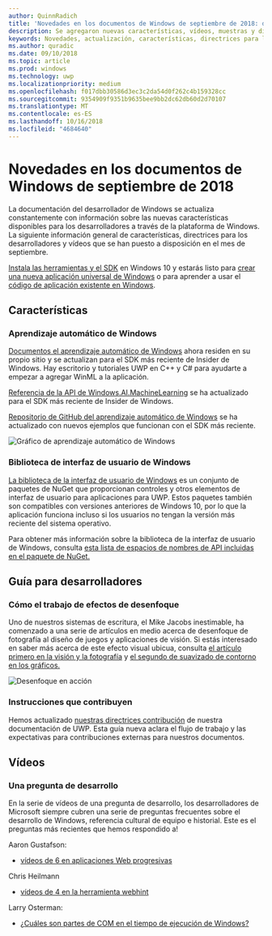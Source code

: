```yaml
---
author: QuinnRadich
title: 'Novedades en los documentos de Windows de septiembre de 2018: desarrollar aplicaciones para UWP'
description: Se agregaron nuevas características, vídeos, muestras y directrices para los desarrolladores a la documentación de desarrollador de Windows 10 de septiembre de 2018.
keywords: Novedades, actualización, características, directrices para los desarrolladores, Windows 10, septiembre
ms.author: quradic
ms.date: 09/10/2018
ms.topic: article
ms.prod: windows
ms.technology: uwp
ms.localizationpriority: medium
ms.openlocfilehash: f017dbb30586d3ec3c2da54d0f262c4b159328cc
ms.sourcegitcommit: 9354909f9351b9635bee9bb2dc62db60d2d70107
ms.translationtype: MT
ms.contentlocale: es-ES
ms.lasthandoff: 10/16/2018
ms.locfileid: "4684640"
---
```

# <a name="whats-new-in-the-windows-developer-docs-in-september-2018"></a>Novedades en los documentos de Windows de septiembre de 2018

La documentación del desarrollador de Windows se actualiza constantemente con información sobre las nuevas características disponibles para los desarrolladores a través de la plataforma de Windows. La siguiente información general de características, directrices para los desarrolladores y vídeos que se han puesto a disposición en el mes de septiembre.

[Instala las herramientas y el SDK](http://go.microsoft.com/fwlink/?LinkId=821431) en Windows 10 y estarás listo para [crear una nueva aplicación universal de Windows](../get-started/create-uwp-apps.md) o para aprender a usar el [código de aplicación existente en Windows](../porting/index.md).

## <a name="features"></a>Características

### <a name="windows-machine-learning"></a>Aprendizaje automático de Windows

[Documentos el aprendizaje automático de Windows](https://docs.microsoft.com/windows/ai/) ahora residen en su propio sitio y se actualizan para el SDK más reciente de Insider de Windows. Hay escritorio y tutoriales UWP en C++ y C# para ayudarte a empezar a agregar WinML a la aplicación.

[Referencia de la API de Windows.AI.MachineLearning](https://docs.microsoft.com/uwp/api/windows.ai.machinelearning) se ha actualizado para el SDK más reciente de Insider de Windows.

[Repositorio de GitHub del aprendizaje automático de Windows](https://github.com/Microsoft/Windows-Machine-Learning) se ha actualizado con nuevos ejemplos que funcionan con el SDK más reciente.

![Gráfico de aprendizaje automático de Windows](images/winml-graphic.png)

### <a name="windows-ui-library"></a>Biblioteca de interfaz de usuario de Windows

[La biblioteca de la interfaz de usuario de Windows](https://aka.ms/winui-docs) es un conjunto de paquetes de NuGet que proporcionan controles y otros elementos de interfaz de usuario para aplicaciones para UWP. Estos paquetes también son compatibles con versiones anteriores de Windows 10, por lo que la aplicación funciona incluso si los usuarios no tengan la versión más reciente del sistema operativo.

Para obtener más información sobre la biblioteca de la interfaz de usuario de Windows, consulta [esta lista de espacios de nombres de API incluidas en el paquete de NuGet.](https://docs.microsoft.com/uwp/api/overview/winui/)

## <a name="developer-guidance"></a>Guía para desarrolladores

### <a name="how-blur-effects-work"></a>Cómo el trabajo de efectos de desenfoque

Uno de nuestros sistemas de escritura, el Mike Jacobs inestimable, ha comenzado a una serie de artículos en medio acerca de desenfoque de fotografía al diseño de juegos y aplicaciones de visión. Si estás interesado en saber más acerca de este efecto visual ubicua, consulta [el artículo primero en la visión y la fotografía](https://medium.com/microsoft-design/science-in-the-system-how-blur-effects-work-8b0590996e09) y [el segundo de suavizado de contorno en los gráficos.](https://medium.com/microsoft-design/science-in-the-system-how-blur-effects-work-part-2-c5589a738515)

![Desenfoque en acción](images/blur-example.jpg)

### <a name="contributing-guidance"></a>Instrucciones que contribuyen

Hemos actualizado [nuestras directrices contribución](https://github.com/MicrosoftDocs/windows-uwp/blob/docs/CONTRIBUTING.md) de nuestra documentación de UWP. Esta guía nueva aclara el flujo de trabajo y las expectativas para contribuciones externas para nuestros documentos.

## <a name="videos"></a>Vídeos

### <a name="one-dev-question"></a>Una pregunta de desarrollo

En la serie de vídeos de una pregunta de desarrollo, los desarrolladores de Microsoft siempre cubren una serie de preguntas frecuentes sobre el desarrollo de Windows, referencia cultural de equipo e historial. Este es el preguntas más recientes que hemos respondido a!

Aaron Gustafson:

* [vídeos de 6 en aplicaciones Web progresivas](https://www.youtube.com/playlist?list=PLWs4_NfqMtoyPHoI-CIB71mEq-om6m35I)

Chris Heilmann

* [vídeos de 4 en la herramienta webhint](https://www.youtube.com/watch?v=eXfmxmiA00Y&list=PLWs4_NfqMtow00LM-vgyECAlMDxx84Q2v)

Larry Osterman:

* [¿Cuáles son partes de COM en el tiempo de ejecución de Windows?](https://youtu.be/_nsMjHqRn1w)